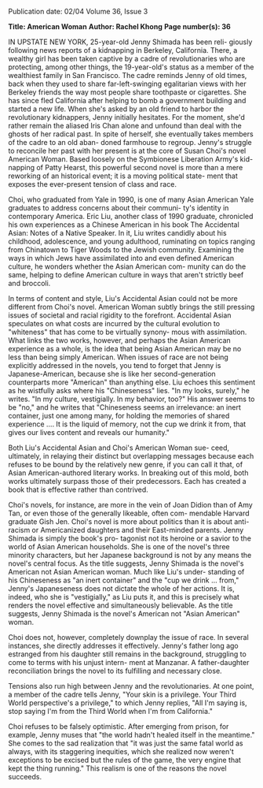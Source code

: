 Publication date: 02/04
Volume 36, Issue 3

**Title: American Woman**
**Author: Rachel Khong**
**Page number(s): 36**

IN UPSTATE NEW YORK, 25-year-old Jenny Shimada has been reli-
giously following news reports of a kidnapping in Berkeley, 
California. There, a wealthy girl has been taken captive by a 
cadre of revolutionaries who are protecting, among other things,
the 19-year-old's status as a member of the wealthiest family in San 
Francisco. The cadre reminds Jenny of old times, back when they 
used to share far-left-swinging egalitarian views with her Berkeley 
friends the way most people share toothpaste or cigarettes. She has 
since fled California after helping to bomb a government building 
and started a new life. When she's asked by an old friend to harbor 
the revolutionary kidnappers, Jenny initially hesitates. For the 
moment, she'd rather remain the aliased Iris Chan alone and 
unfound than deal with the ghosts of her radical past. In spite of 
herself, she eventually takes members of the cadre to an old aban-
doned farmhouse to regroup. Jenny's struggle to reconcile her past 
with her present is at the core of Susan Choi's novel American 
Woman. Based loosely on the Symbionese Liberation Army's kid-
napping of Patty Hearst, this powerful second novel is more than a 
mere reworking of an historical event; it is a moving political state-
ment that exposes the ever-present tension of class and race. 

Choi, who graduated from Yale in 1990, is one of many Asian 
American Yale graduates to address concerns about their communi-
ty's identity in contemporary America. Eric Liu, another class of 
1990 graduate, chronicled his own experiences as a Chinese 
American in his book The Accidental Asian: Notes of a Native 
Speaker. In it, Liu writes candidly about his childhood, adolescence, 
and young adulthood, ruminating on topics ranging from 
Chinatown to Tiger Woods to the Jewish community. Examining 
the ways in which Jews have assimilated into and even defined 
American culture, he wonders whether the Asian American com-
munity can do the same, helping to define American culture in 
ways that aren't strictly beef and broccoli. 

In terms of content and style, Liu's Accidental Asian could not 
be more different from Choi's novel. American Woman subtly brings 
the still pressing issues of societal and racial rigidity to the forefront. 
Accidental Asian speculates on what costs are incurred by the cultural
evolution to "whiteness" that has come to be virtually synony-
mous with assimilation. What links the two works, however, and 
perhaps the Asian American experience as a whole, is the idea that 
being Asian American may be no less than being simply American. 
When issues of race are not being explicitly addressed in the novels, 
you tend to forget that Jenny is Japanese-American, because she is 
like her second-generation counterparts more "American" 
than anything else. Liu echoes this sentiment as he wistfully asks 
where his "Chineseness" lies. "In my looks, surely," he writes. "In 
my culture, vestigially. In my behavior, too?" His answer seems to 
be "no," and he writes that "Chineseness seems an irrelevance: an 
inert container, just one among many, for holding the memories of 
shared experience .... It is the liquid of memory, not the cup we 
drink it from, that gives our lives content and reveals our humanity." 

Both Liu's Accidental Asian and Choi's American Woman sue-
ceed, ultimately, in relaying their distinct but overlapping messages 
because each refuses to be bound by the relatively new genre, if 
you can call it that, of Asian American-authored literary works. In 
breaking out of this mold, both works ultimately surpass those of 
their predecessors. Each has created a book that is effective rather 
than contrived. 

Choi's novels, for instance, are more in the vein of Joan Didion 
than of Amy Tan, or even those of the generally likeable, often com-
mendable Harvard graduate Gish Jen. Choi's novel is more about 
politics than it is about anti-racism or Americanized daughters and 
their East-minded parents. Jenny Shimada is simply the book's pro-
tagonist not its heroine or a savior to the world of Asian American 
households. She is one of the novel's three minority characters, but 
her Japanese background is not by any means the novel's central 
focus. As the title suggests, Jenny Shimada is the novel's American 
not Asian American woman. Much like Liu's under-
standing of his Chineseness as "an inert container" and the "cup we 
drink ... from," Jenny's Japaneseness does not dictate the whole of 
her actions. It is, indeed, who she is "vestigially," as Liu puts it, and 
this is precisely what renders the novel effective and simultaneously 
believable. As the title suggests, Jenny Shimada is the novel's American 
not "Asian American" woman. 

Choi does not, however, completely downplay the issue of race. 
In several instances, she directly addresses it effectively. Jenny's 
father long ago estranged from his daughter still remains in the 
background, struggling to come to terms with his unjust intern-
ment at Manzanar. A father-daughter reconciliation brings the 
novel to its fulfilling and necessary close. 

Tensions also run high between Jenny and the revolutionaries. 
At one point, a member of the cadre tells Jenny, "Your skin is a privilege. 
Your Third World perspective's a privilege," to which Jenny 
replies, "All I'm saying is, stop saying I'm from the Third World 
when I'm from California." 

Choi refuses to be falsely optimistic. After emerging from 
prison, for example, Jenny muses that "the world hadn't healed itself 
in the meantime." She comes to the sad realization that "it was just 
the same fatal world as always, with its staggering inequities, which 
she realized now weren't exceptions to be excised but the rules of the 
game, the very engine that kept the thing running." This realism is 
one of the reasons the novel succeeds.